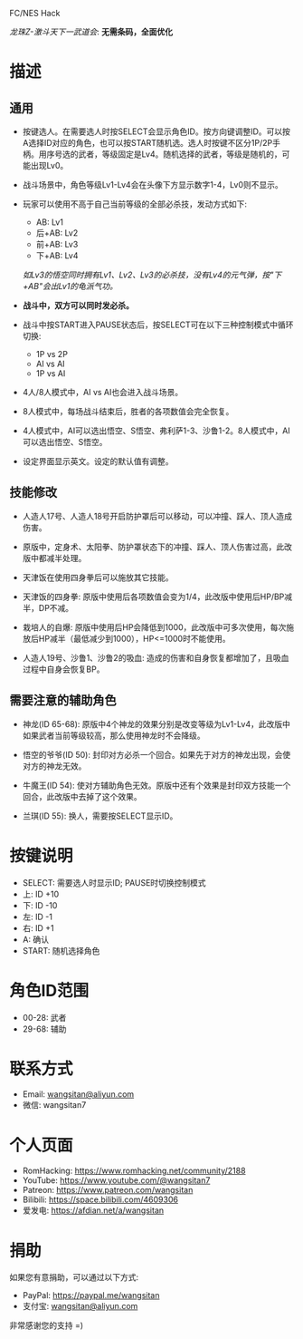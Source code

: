 

FC/NES Hack

_龙珠Z-激斗天下一武道会_: **无需条码，全面优化**



# 描述

## 通用

- 按键选人。在需要选人时按SELECT会显示角色ID。按方向键调整ID。可以按A选择ID对应的角色，也可以按START随机选。选人时按键不区分1P/2P手柄。用序号选的武者，等级固定是Lv4。随机选择的武者，等级是随机的，可能出现Lv0。

- 战斗场景中，角色等级Lv1-Lv4会在头像下方显示数字1-4，Lv0则不显示。

- 玩家可以使用不高于自己当前等级的全部必杀技，发动方式如下:
    - AB: Lv1
    - 后+AB: Lv2
    - 前+AB: Lv3
    - 下+AB: Lv4

    _如Lv3的悟空同时拥有Lv1、Lv2、Lv3的必杀技，没有Lv4的元气弹，按"下+AB"会出Lv1的龟派气功。_

- **战斗中，双方可以同时发必杀。**

- 战斗中按START进入PAUSE状态后，按SELECT可在以下三种控制模式中循环切换:
    - 1P vs 2P
    - AI vs AI
    - 1P vs AI

- 4人/8人模式中，AI vs AI也会进入战斗场景。

- 8人模式中，每场战斗结束后，胜者的各项数值会完全恢复。

- 4人模式中，AI可以选出悟空、S悟空、弗利萨1-3、沙鲁1-2。8人模式中，AI可以选出悟空、S悟空。

- 设定界面显示英文。设定的默认值有调整。



## 技能修改

- 人造人17号、人造人18号开启防护罩后可以移动，可以冲撞、踩人、顶人造成伤害。

- 原版中，定身术、太阳拳、防护罩状态下的冲撞、踩人、顶人伤害过高，此改版中都减半处理。

- 天津饭在使用四身拳后可以施放其它技能。

- 天津饭的四身拳: 原版中使用后各项数值会变为1/4，此改版中使用后HP/BP减半，DP不减。

- 栽培人的自爆: 原版中使用后HP会降低到1000，此改版中可多次使用，每次施放后HP减半（最低减少到1000），HP<=1000时不能使用。

- 人造人19号、沙鲁1、沙鲁2的吸血: 造成的伤害和自身恢复都增加了，且吸血过程中自身会恢复BP。



## 需要注意的辅助角色

- 神龙(ID 65-68): 原版中4个神龙的效果分别是改变等级为Lv1-Lv4，此改版中如果武者当前等级较高，那么使用神龙时不会降级。

- 悟空的爷爷(ID 50): 封印对方必杀一个回合。如果先于对方的神龙出现，会使对方的神龙无效。

- 牛魔王(ID 54): 使对方辅助角色无效。原版中还有个效果是封印双方技能一个回合，此改版中去掉了这个效果。

- 兰琪(ID 55): 换人，需要按SELECT显示ID。




# 按键说明

- SELECT: 需要选人时显示ID; PAUSE时切换控制模式
- 上:     ID +10
- 下:     ID -10
- 左:     ID -1
- 右:     ID +1
- A:      确认
- START:  随机选择角色




# 角色ID范围

- 00-28: 武者
- 29-68: 辅助




# 联系方式

- Email: wangsitan@aliyun.com
- 微信: wangsitan7



# 个人页面

- RomHacking: https://www.romhacking.net/community/2188
- YouTube: https://www.youtube.com/@wangsitan7
- Patreon: https://www.patreon.com/wangsitan
- Bilibili: https://space.bilibili.com/4609306
- 爱发电: https://afdian.net/a/wangsitan



# 捐助

如果您有意捐助，可以通过以下方式:
- PayPal: https://paypal.me/wangsitan
- 支付宝: wangsitan@aliyun.com

非常感谢您的支持 =)

